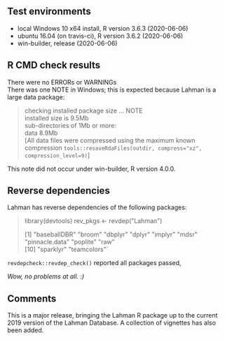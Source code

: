 ## Test environments
* local Windows 10 x64 install, R version 3.6.3 (2020-06-06)
* ubuntu 16.04 (on travis-ci), R version 3.6.2 (2020-06-06)
* win-builder, release (2020-06-06)

## R CMD check results
There were no ERRORs or WARNINGs  
There was one NOTE in Windows; this is expected because Lahman is a large data package:  

> checking installed package size ... NOTE  
>    installed size is  9.5Mb  
>    sub-directories of 1Mb or more:  
>      data   8.9Mb  
>[All data files were compressed using the maximum known compression `tools::resaveRdaFiles(outdir, compress="xz", compression_level=9)`]

This note did not occur under win-builder, R version 4.0.0.

## Reverse dependencies

Lahman has reverse dependencies of the following packages:

>library(devtools)
>rev_pkgs <- revdep("Lahman")
>
> [1] "baseballDBR"  "broom"  "dbplyr"  "dplyr"  "implyr"  "mdsr"  "pinnacle.data"  "poplite"  "raw"          
>[10] "sparklyr"     "teamcolors"`

`revdepcheck::revdep_check()` reported all packages passed,

*Wow, no problems at all. :)*

## Comments
This is a major release, bringing the Lahman R package up to the current 2019
version of the Lahman Database. A collection of vignettes has also been added.
